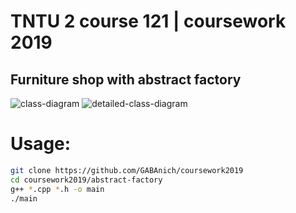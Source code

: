 # TNTU 2 course 121 | coursework 2019

## Furniture shop with abstract factory

![class-diagram](https://i.ibb.co/b39jGNx/class-diagram.png)
![detailed-class-diagram](https://i.ibb.co/wrhVNYr/detailed-class-diagram.png)

# Usage:
```bash
git clone https://github.com/GABAnich/coursework2019
cd coursework2019/abstract-factory
g++ *.cpp *.h -o main
./main
```
